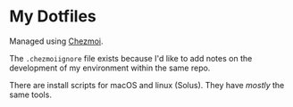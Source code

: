 # My Dotfiles

Managed using [Chezmoi](https://www.chezmoi.io/).

The `.chezmoiignore` file exists because I'd like to add notes on the development of my environment within the same repo.

There are install scripts for macOS and linux (Solus).
They have _mostly_ the same tools.
